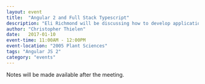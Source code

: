 ```yaml
---
layout: event
title:  "Angular 2 and Full Stack Typescript"
description: "Eli Richmond will be discussing how to develop applications using AngularJS 2.0."
author: "Christopher Thielen"
date:   2017-01-10
event-time: 11:00AM - 12:00PM
event-location: "2005 Plant Sciences"
tags: "Angular JS 2"
category: "events"
---
```


Notes will be made available after the meeting.
